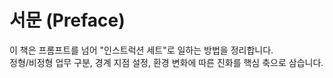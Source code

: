 # 서문 (Preface)

이 책은 프롬프트를 넘어 "인스트럭션 세트"로 일하는 방법을 정리합니다.  
정형/비정형 업무 구분, 경계 지점 설정, 환경 변화에 따른 진화를 핵심 축으로 삼습니다.
